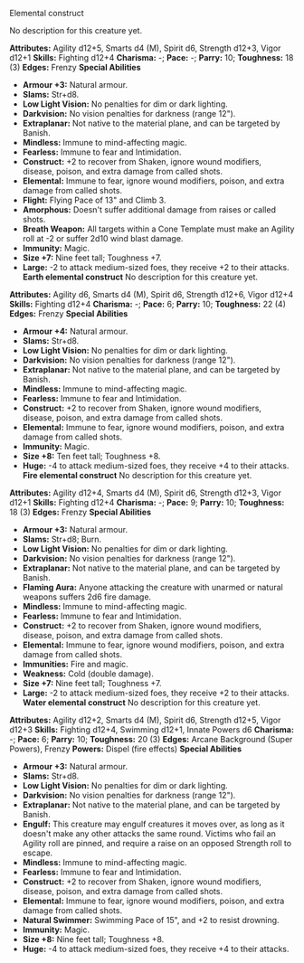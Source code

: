 Elemental construct

No description for this creature yet.

**Attributes:** Agility d12+5, Smarts d4 (M), Spirit d6, Strength d12+3,
Vigor d12+1
**Skills:** Fighting d12+4
**Charisma:** -; **Pace:** -; **Parry:** 10; **Toughness:** 18 (3)
**Edges:** Frenzy
**Special Abilities**
- **Armour +3:** Natural armour.
- **Slams:** Str+d8.
- **Low Light Vision:** No penalties for dim or dark lighting.
- **Darkvision:** No vision penalties for darkness (range 12").
- **Extraplanar:** Not native to the material plane, and can be targeted
by Banish.
- **Mindless:** Immune to mind-affecting magic.
- **Fearless:** Immune to fear and Intimidation.
- **Construct:** +2 to recover from Shaken, ignore wound modifiers,
disease, poison, and extra damage from called shots.
- **Elemental:** Immune to fear, ignore wound modifiers, poison, and
extra damage from called shots.
- **Flight:** Flying Pace of 13" and Climb 3.
- **Amorphous:** Doesn't suffer additional damage from raises or called
shots.
- **Breath Weapon:** All targets within a Cone Template must make an
Agility roll at -2 or suffer 2d10 wind blast damage.
- **Immunity:** Magic.
- **Size +7:** Nine feet tall; Toughness +7.
- **Large:** -2 to attack medium-sized foes, they receive +2 to their
attacks.
**Earth elemental construct**
No description for this creature yet.

**Attributes:** Agility d6, Smarts d4 (M), Spirit d6, Strength d12+6,
Vigor d12+4
**Skills:** Fighting d12+4
**Charisma:** -; **Pace:** 6; **Parry:** 10; **Toughness:** 22 (4)
**Edges:** Frenzy
**Special Abilities**
- **Armour +4:** Natural armour.
- **Slams:** Str+d8.
- **Low Light Vision:** No penalties for dim or dark lighting.
- **Darkvision:** No vision penalties for darkness (range 12").
- **Extraplanar:** Not native to the material plane, and can be targeted
by Banish.
- **Mindless:** Immune to mind-affecting magic.
- **Fearless:** Immune to fear and Intimidation.
- **Construct:** +2 to recover from Shaken, ignore wound modifiers,
disease, poison, and extra damage from called shots.
- **Elemental:** Immune to fear, ignore wound modifiers, poison, and
extra damage from called shots.
- **Immunity:** Magic.
- **Size +8:** Ten feet tall; Toughness +8.
- **Huge:** -4 to attack medium-sized foes, they receive +4 to their
attacks.
**Fire elemental construct**
No description for this creature yet.

**Attributes:** Agility d12+4, Smarts d4 (M), Spirit d6, Strength d12+3,
Vigor d12+1
**Skills:** Fighting d12+4
**Charisma:** -; **Pace:** 9; **Parry:** 10; **Toughness:** 18 (3)
**Edges:** Frenzy
**Special Abilities**
- **Armour +3:** Natural armour.
- **Slams:** Str+d8; Burn.
- **Low Light Vision:** No penalties for dim or dark lighting.
- **Darkvision:** No vision penalties for darkness (range 12").
- **Extraplanar:** Not native to the material plane, and can be targeted
by Banish.
- **Flaming Aura:** Anyone attacking the creature with unarmed or
natural weapons suffers 2d6 fire damage.
- **Mindless:** Immune to mind-affecting magic.
- **Fearless:** Immune to fear and Intimidation.
- **Construct:** +2 to recover from Shaken, ignore wound modifiers,
disease, poison, and extra damage from called shots.
- **Elemental:** Immune to fear, ignore wound modifiers, poison, and
extra damage from called shots.
- **Immunities:** Fire and magic.
- **Weakness:** Cold (double damage).
- **Size +7:** Nine feet tall; Toughness +7.
- **Large:** -2 to attack medium-sized foes, they receive +2 to their
attacks.
**Water elemental construct**
No description for this creature yet.

**Attributes:** Agility d12+2, Smarts d4 (M), Spirit d6, Strength d12+5,
Vigor d12+3
**Skills:** Fighting d12+4, Swimming d12+1, Innate Powers d6
**Charisma:** -; **Pace:** 6; **Parry:** 10; **Toughness:** 20 (3)
**Edges:** Arcane Background (Super Powers), Frenzy
**Powers:** Dispel (fire effects)
**Special Abilities**
- **Armour +3:** Natural armour.
- **Slams:** Str+d8.
- **Low Light Vision:** No penalties for dim or dark lighting.
- **Darkvision:** No vision penalties for darkness (range 12").
- **Extraplanar:** Not native to the material plane, and can be targeted
by Banish.
- **Engulf:** This creature may engulf creatures it moves over, as long
as it doesn't make any other attacks the same round. Victims who fail
an Agility roll are pinned, and require a raise on an opposed Strength
roll to escape.
- **Mindless:** Immune to mind-affecting magic.
- **Fearless:** Immune to fear and Intimidation.
- **Construct:** +2 to recover from Shaken, ignore wound modifiers,
disease, poison, and extra damage from called shots.
- **Elemental:** Immune to fear, ignore wound modifiers, poison, and
extra damage from called shots.
- **Natural Swimmer:** Swimming Pace of 15", and +2 to resist
drowning.
- **Immunity:** Magic.
- **Size +8:** Nine feet tall; Toughness +8.
- **Huge:** -4 to attack medium-sized foes, they receive +4 to their
attacks.

